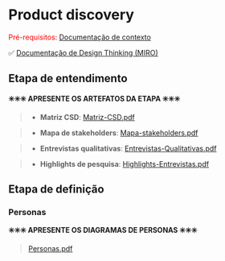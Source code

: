 # Product discovery

<span style="color:red">Pré-requisitos: <a href="01-Contexto.md"> Documentação de contexto</a></span>

✅ [Documentação de Design Thinking (MIRO)](files/processo-dt.pdf)

## Etapa de entendimento

**✳️✳️✳️ APRESENTE OS ARTEFATOS DA ETAPA  ✳️✳️✳️**

> * **Matriz CSD**: [Matriz-CSD.pdf](https://github.com/user-attachments/files/17910025/Matriz-CSD.pdf)

> * **Mapa de stakeholders**: [Mapa-stakeholders.pdf](https://github.com/user-attachments/files/17910031/Mapa-stakeholders.pdf)

> * **Entrevistas qualitativas**: [Entrevistas-Qualitativas.pdf](https://github.com/user-attachments/files/17910034/Entrevistas-Qualitativas.pdf)

> * **Highlights de pesquisa**: [Highlights-Entrevistas.pdf](https://github.com/user-attachments/files/17910037/Highlights-Entrevistas.pdf)

## Etapa de definição

### Personas

**✳️✳️✳️ APRESENTE OS DIAGRAMAS DE PERSONAS ✳️✳️✳️**

>[Personas.pdf](https://github.com/user-attachments/files/17910046/Personas.pdf)
